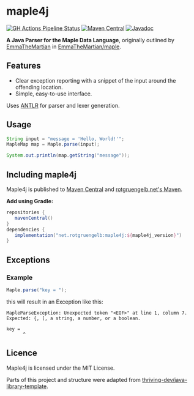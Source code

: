 # maple4j
[![GH Actions Pipeline Status](https://github.com/rotgruengelb/maple4j-test/actions/workflows/1.pipeline.yml/badge.svg)](https://github.com/rotgruengelb/maple4j-test/actions/workflows/1.pipeline.yml)
[![Maven Central](https://img.shields.io/maven-central/v/net.rotgruengelb/maple4j.svg)](https://central.sonatype.com/artifact/net.rotgruengelb/maple4j)
[![Javadoc](https://img.shields.io/badge/JavaDoc-Online-green)](https://rotgruengelb.github.io/maple4j/javadoc/)

**A Java Parser for the Maple Data Language**, originally outlined by [EmmaTheMartian](https://github.com/EmmaTheMartian) in [EmmaTheMartian/maple](https://github.com/EmmaTheMartian/maple).

## Features 

- Clear exception reporting with a snippet of the input around the offending location.
- Simple, easy-to-use interface.

Uses [ANTLR](https://github.com/antlr/antlr4/) for parser and lexer generation.

## Usage

```java
String input = "message = 'Hello, World!'";
MapleMap map = Maple.parse(input);

System.out.println(map.getString("message"));
```

## Including maple4j

Maple4j is published to [Maven Central](https://central.sonatype.com/artifact/net.rotgruengelb/maple4j) and [rotgruengelb.net's Maven](https://maven.rotgruengelb.net).

**Add using Gradle:**
```gradle
repositories {
   mavenCentral()
}
dependencies {
   implementation("net.rotgruengelb:maple4j:${maple4j_version}")
}
```

## Exceptions
### Example
```java
Maple.parse("key = ");
```
this will result in an Exception like this:
```
MapleParseException: Unexpected token "<EOF>" at line 1, column 7.
Expected: {, [, a string, a number, or a boolean.

key = 
      ^
```

## Licence
Maple4j is licensed under the MIT License.

Parts of this project and structure were adapted from [thriving-dev/java-library-template](https://github.com/thriving-dev/java-library-template).
